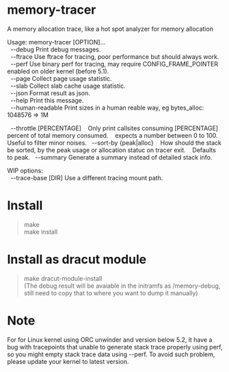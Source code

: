 # memory-tracer
A memory allocation trace, like a hot spot analyzer for memory allocation

Usage: memory-tracer [OPTION]...<br>
&nbsp;&nbsp;--debug		Print debug messages.<br>
&nbsp;&nbsp;--ftrace		Use ftrace for tracing, poor performance but should always work.<br>
&nbsp;&nbsp;--perf		Use binary perf for tracing, may require CONFIG\_FRAME\_POINTER enabled on older kernel (before 5.1).<br>
&nbsp;&nbsp;--page		Collect page usage statistic.<br>
&nbsp;&nbsp;--slab		Collect slab cache usage statistic.<br>
&nbsp;&nbsp;--json		Format result as json.<br>
&nbsp;&nbsp;--help 		Print this message.<br>
&nbsp;&nbsp;--human-readable	Print sizes in a human reable way, eg bytes\_alloc: 1048576 => 1M<br>

&nbsp;&nbsp;--throttle [PERCENTAGE]
&nbsp;&nbsp;			Only print callsites consuming [PERCENTAGE] percent of total memory consumed.
&nbsp;&nbsp;			expects a number between 0 to 100. Useful to filter minor noises.
&nbsp;&nbsp;--sort-by {peak|alloc}
&nbsp;&nbsp;			How should the stack be sorted, by the peak usage or allocation statuc on tracer exit.
&nbsp;&nbsp;			Defaults to peak.
&nbsp;&nbsp;--summary		Generate a summary instead of detailed stack info.

WIP options:<br>
&nbsp;&nbsp;--trace-base [DIR]	Use a different tracing mount path.<br>

# Install
> make<br>
> make install<br>
# Install as dracut module
> make dracut-module-install<br>
> (The debug result will be avaiable in the initramfs as /memory-debug, still need to copy that to where you want to dump it manually)<br>

# Note
For for Linux kernel using ORC unwinder and version below 5.2, it have a bug with tracepoints that unable to generate stack trace properly using perf, so you might empty stack trace data using --perf.  To avoid such problem, please update your kernel to latest version.
